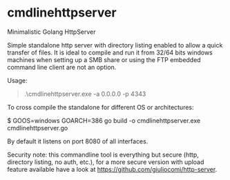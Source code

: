 # cmdlinehttpserver
Minimalistic Golang HttpServer

Simple standalone http server with directory listing enabled to allow a quick transfer of files.
It is ideal to compile and run it from 32/64 bits windows machines when setting up a SMB share or using the FTP embedded command line client are not an option.

Usage:
> .\cmdlinehttpserver.exe -a 0.0.0.0 -p 4343

To cross compile the standalone for different OS or architectures:

$ GOOS=windows GOARCH=386 go build -o cmdlinehttpserver.exe cmdlinehttpserver.go

By default it listens on port 8080 of all interfaces.

Security note: this commandline tool is everything but secure (http, directory listing, no auth, etc.), for a more secure version with upload feature available have a look at https://github.com/giuliocomi/http-server.
